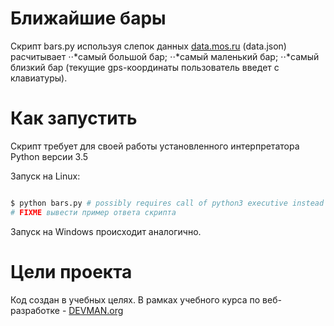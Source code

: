 # Ближайшие бары

Скрипт bars.py используя слепок данных [data.mos.ru](data.mos.ru) (data.json) расчитывает
⋅⋅*самый большой бар;
⋅⋅*самый маленький бар;
⋅⋅*самый близкий бар (текущие gps-координаты пользователь введет с клавиатуры).


# Как запустить

Скрипт требует для своей работы установленного интерпретатора Python версии 3.5

Запуск на Linux:

```bash

$ python bars.py # possibly requires call of python3 executive instead of just python
# FIXME вывести пример ответа скрипта

```

Запуск на Windows происходит аналогично.

# Цели проекта

Код создан в учебных целях. В рамках учебного курса по веб-разработке - [DEVMAN.org](https://devman.org)
